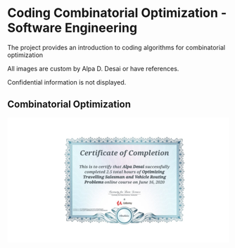 # Coding Combinatorial Optimization - Software Engineering

The project provides an introduction to coding algorithms for combinatorial optimization

All images are custom by Alpa D. Desai or have references.

Confidential information is not displayed.

## Combinatorial Optimization 
![image](CertificateCodingCombinatorialOptimization.jpg)

